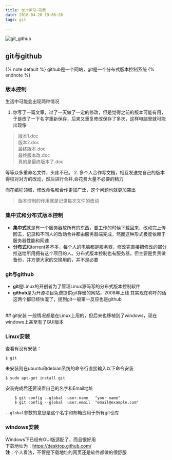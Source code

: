 ```yaml
---
title: git学习-背景  
date: 2018-04-20 19:06:20  
tags: git

---
```


![git_github](https://github.com/shuzang/image/raw/master/git+github.png?raw=true)

## git与github
{% note default %}
github是一个网站，git是一个分布式版本控制系统
{% endnote %}
<!-- more -->
### 版本控制
生活中可能会出现两种情况

1. 你写了一篇文章，过了一天做了一定的修改，但是觉得之前的版本可能有用，于是改了一下名字重新保存，后来又重复修改保存了多次，这样电脑里就可能出现像  
>版本1.doc  
版本2.doc  
最终版本.doc  
最终版本改.doc  
真的是最终版本了.doc

 等等众多重命名文件，头疼不已。
2. 多个人合作写文档，相互发送完自己的版本得校对对方的改动，然后进行合并,会花费大量不必要的精力

而在编程领域，修改命名和合作更加广泛，这个问题也就更加突出  
>版本控制的作用就是记录每次文件的改动


### 集中式和分布式版本控制

- **集中式**就是有一个服务器放所有的东西，要工作的时候下载回来，改动完上传回去，记录和不同人的改动合并都由服务器端完成，然而这种形式极度依赖于服务器性能和网速  
- **分布式**和torrent差不多，每个人的电脑都是服务器，修改完直接把修改的部分推送给所用拥有这个项目的人。分布式版本控制也有服务器，但主要是负责做备份，并方便大家的交换用的，并不是必要

### git与github

- **git**是Linux的开创者为了管理Linux源码写的分布式版本控制软件  
- **github**是为开源项目免费提供git存储的网站，2008年上线
其实现在称呼的话这两个都已经快混了，提到git一般第一反应也是github

<br>
## git安装
一般情况都是在Linux上用的，但后来也移植到了windows，现在windows上甚至有了GUI版本

### Linux安装
查看有没有安装：

	$ git
未安装则在ubuntu和debian系统的命令行直接输入以下命令安装

	$ sudo apt-get install git
安装完成后还要设置自己的名字和Email地址

		$ git config --global  user.name   "your name"
		$ git config --global  user.email  "email@example.com"

`--global`参数的意思是这个名字和邮箱应用于所有git仓库

### windows安装
Windows下已经有GUI版适配了，而且很好用  
下载地址为：https://desktop.github.com/  
**注**：个人看法，不管是下载地址的网页还是软件都做的很舒服
